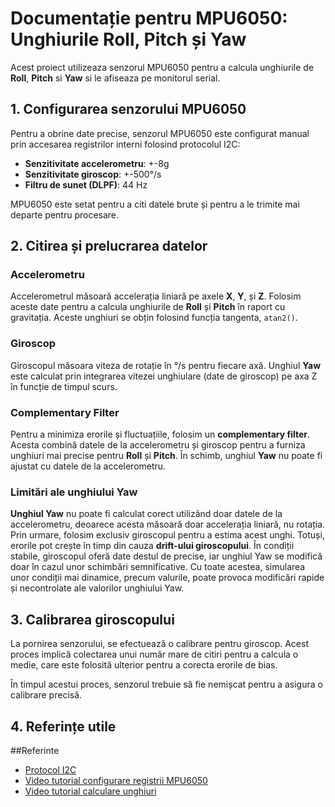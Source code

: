 # Documentație pentru MPU6050: Unghiurile Roll, Pitch și YawAcest proiect utilizeaza senzorul MPU6050 pentru a calcula unghiurile de **Roll**, **Pitch** si **Yaw** si le afiseaza pe monitorul serial.## 1. Configurarea senzorului MPU6050Pentru a obrine date precise, senzorul MPU6050 este configurat manual prin accesarea registrilor interni folosind protocolul I2C:- **Senzitivitate accelerometru**: +-8g- **Senzitivitate giroscop**: +-500°/s- **Filtru de sunet (DLPF)**: 44 HzMPU6050 este setat pentru a citi datele brute și pentru a le trimite mai departe pentru procesare.## 2. Citirea și prelucrarea datelor### AccelerometruAccelerometrul măsoară accelerația liniară pe axele **X**, **Y**, și **Z**. Folosim aceste date pentru a calcula unghiurile de **Roll** și **Pitch** în raport cu gravitația. Aceste unghiuri se obțin folosind funcția tangenta, `atan2()`.### GiroscopGiroscopul măsoara viteza de rotație în °/s pentru fiecare axă. Unghiul **Yaw** este calculat prin integrarea vitezei unghiulare (date de giroscop) pe axa Z în funcție de timpul scurs.### Complementary FilterPentru a minimiza erorile și fluctuațiile, folosim un **complementary filter**. Acesta combină datele de la accelerometru și giroscop pentru a furniza unghiuri mai precise pentru **Roll** și **Pitch**. În schimb, unghiul **Yaw** nu poate fi ajustat cu datele de la accelerometru.### Limitări ale unghiului Yaw**Unghiul Yaw** nu poate fi calculat corect utilizând doar datele de la accelerometru, deoarece acesta măsoară doar accelerația liniară, nu rotația. Prin urmare, folosim exclusiv giroscopul pentru a estima acest unghi. Totuși, erorile pot crește în timp din cauza **drift-ului giroscopului**. În condiții stabile, giroscopul oferă date destul de precise, iar unghiul Yaw se modifică doar în cazul unor schimbări semnificative. Cu toate acestea, simularea unor condiții mai dinamice, precum valurile, poate provoca modificări rapide și necontrolate ale valorilor unghiului Yaw.## 3. Calibrarea giroscopuluiLa pornirea senzorului, se efectuează o calibrare pentru giroscop. Acest proces implică colectarea unui număr mare de citiri pentru a calcula o medie, care este folosită ulterior pentru a corecta erorile de bias.În timpul acestui proces, senzorul trebuie să fie nemișcat pentru a asigura o calibrare precisă.## 4. Referințe utile##Referinte- [Protocol I2C](https://docs.arduino.cc/learn/communication/wire/)- [Video tutorial configurare registrii MPU6050](https://www.youtube.com/watch?v=yhz3bRQLvBY&list=PLeuMA6tJBPKsAfRfFuGrEljpBow5hPVD4&index=6)- [Video tutorial calculare unghiuri](https://www.youtube.com/watch?v=7VW_XVbtu9k&list=PLeuMA6tJBPKsAfRfFuGrEljpBow5hPVD4&index=17)